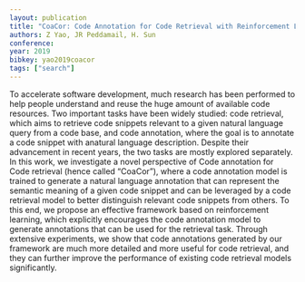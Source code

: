 ```yaml
---
layout: publication
title: "CoaCor: Code Annotation for Code Retrieval with Reinforcement Learning"
authors: Z Yao, JR Peddamail, H. Sun
conference: 
year: 2019
bibkey: yao2019coacor
tags: ["search"]
---
```

To accelerate software development, much research has been performed
to help people understand and reuse the huge amount of available code
resources. Two important tasks have been widely studied: code retrieval,
which aims to retrieve code snippets relevant to a given natural language
query from a code base, and code annotation, where the goal is to annotate a 
code snippet with anatural language description. Despite their advancement in recent
years, the two tasks are mostly explored separately. In this work, we
investigate a novel perspective of Code annotation for Code retrieval 
(hence called “CoaCor”), where a code annotation model is trained
to generate a natural language annotation that can represent the
semantic meaning of a given code snippet and can be leveraged by
a code retrieval model to better distinguish relevant code snippets
from others. To this end, we propose an effective framework based
on reinforcement learning, which explicitly encourages the code
annotation model to generate annotations that can be used for the
retrieval task. Through extensive experiments, we show that code
annotations generated by our framework are much more detailed
and more useful for code retrieval, and they can further improve
the performance of existing code retrieval models significantly.
